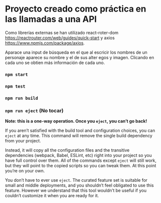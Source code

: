 # Proyecto creado como práctica en las llamadas a una API

Como librerías externas se han utilizado react-roter-dom https://reactrouter.com/web/guides/quick-start y axios https://www.npmjs.com/package/axios.

Aparace una input de búsqueda en el que al escricir los nombres de un personaje aparece su nombre y el de sus alter egos y imagen.
Clicando en cada uno se obtien más información de cada uno.

### `npm start`

### `npm test`

### `npm run build`

### `npm run eject` (No tocar)

**Note: this is a one-way operation. Once you `eject`, you can’t go back!**

If you aren’t satisfied with the build tool and configuration choices, you can `eject` at any time. This command will remove the single build dependency from your project.

Instead, it will copy all the configuration files and the transitive dependencies (webpack, Babel, ESLint, etc) right into your project so you have full control over them. All of the commands except `eject` will still work, but they will point to the copied scripts so you can tweak them. At this point you’re on your own.

You don’t have to ever use `eject`. The curated feature set is suitable for small and middle deployments, and you shouldn’t feel obligated to use this feature. However we understand that this tool wouldn’t be useful if you couldn’t customize it when you are ready for it.
